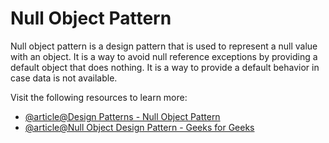 # Null Object Pattern

Null object pattern is a design pattern that is used to represent a null value with an object. It is a way to avoid null reference exceptions by providing a default object that does nothing. It is a way to provide a default behavior in case data is not available.

Visit the following resources to learn more:

- [@article@Design Patterns - Null Object Pattern](https://www.tutorialspoint.com/design_pattern/null_object_pattern.htm)
- [@article@Null Object Design Pattern - Geeks for Geeks](https://www.geeksforgeeks.org/null-object-design-pattern/)
